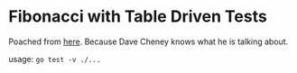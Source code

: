 Fibonacci with Table Driven Tests
=================================

Poached from [here](https://dave.cheney.net/2013/06/09/writing-table-driven-tests-in-go). Because Dave Cheney knows what he is talking about.

usage: `go test -v ./...`
